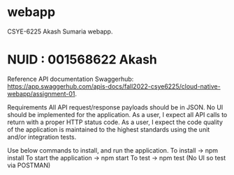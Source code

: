 # webapp
CSYE-6225 Akash Sumaria webapp.

# NUID : 001568622 Akash


Reference API documentation
Swaggerhub: https://app.swaggerhub.com/apis-docs/fall2022-csye6225/cloud-native-webapp/assignment-01. 

Requirements
All API request/response payloads should be in JSON.
No UI should be implemented for the application.
As a user, I expect all API calls to return with a proper HTTP status code.
As a user, I expect the code quality of the application is maintained to the highest standards using the unit and/or integration tests.

Use below commands to install, and run the application.
To install -> npm install
To start the application -> npm start
To test -> npm test (No UI so test via POSTMAN)


